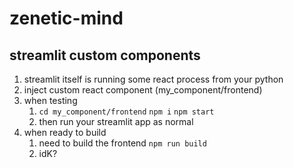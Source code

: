# zenetic-mind

## streamlit custom components
1. streamlit itself is running some react process from your python
2. inject custom react component (my_component/frontend)
3. when testing
    1. `cd my_component/frontend` `npm i` `npm start`
    2. then run your streamlit app as normal
4. when ready to build
    1. need to build the frontend `npm run build`
    2. idK?
